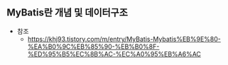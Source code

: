 ## MyBatis란 개념 및 데이터구조



- 참조
  - https://khj93.tistory.com/m/entry/MyBatis-Mybatis%EB%9E%80-%EA%B0%9C%EB%85%90-%EB%B0%8F-%ED%95%B5%EC%8B%AC-%EC%A0%95%EB%A6%AC